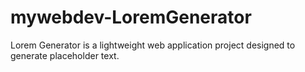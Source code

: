 # mywebdev-LoremGenerator
Lorem Generator is a lightweight web application  project designed to generate placeholder text.
